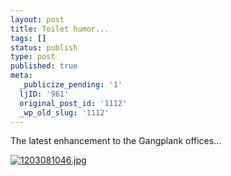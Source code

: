```yaml
---
layout: post
title: Toilet humor...
tags: []
status: publish
type: post
published: true
meta:
  _publicize_pending: '1'
  ljID: '961'
  original_post_id: '1112'
  _wp_old_slug: '1112'
---
```

The latest enhancement to the Gangplank offices...

<a href='http://jay.mcgavren.com/blog/wp-content/uploads/2008/12/1203081046.jpg' title='1203081046.jpg'><img src='http://jay.mcgavren.com/blog/wp-content/uploads/2008/12/1203081046.thumbnail.jpg' alt='1203081046.jpg' /></a>
